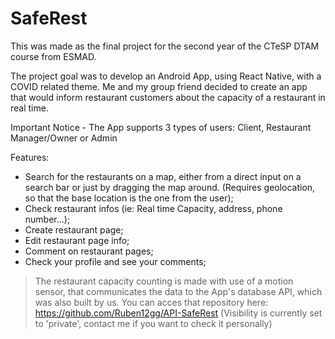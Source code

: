 # SafeRest
This was made as the final project for the second year of the CTeSP DTAM course from ESMAD.

The project goal was to develop an Android App, using React Native, with a COVID related theme. Me and my group friend decided to create an app that would inform restaurant customers about the capacity of a restaurant in real time.

Important Notice - The App supports 3 types of users: Client, Restaurant Manager/Owner or Admin

Features:

- Search for the restaurants on a map, either from a direct input on a search bar or just by dragging the map around. (Requires geolocation, so that the base location is the one from the user);
- Check restaurant infos (ie: Real time Capacity, address, phone number...);
- Create restaurant page;
- Edit restaurant page info;
- Comment on restaurant pages;
- Check your profile and see your comments;

> The restaurant capacity counting is made with use of a motion sensor, that communicates the data to the App's database API, which was also built by us. You can acces that repository here: https://github.com/Ruben12gg/API-SafeRest (Visibility is currently set to 'private', contact me if you want to check it personally)
